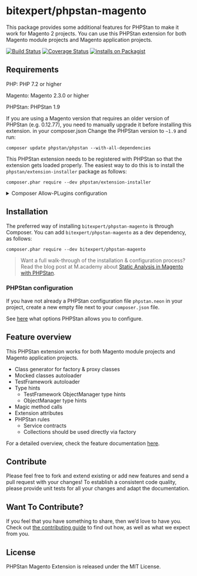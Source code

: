 # bitexpert/phpstan-magento

This package provides some additional features for PHPStan to make it work for Magento 2 projects.
You can use this PHPStan extension for both Magento module projects and Magento application projects.

[![Build Status](https://github.com/bitExpert/phpstan-magento/workflows/ci/badge.svg?branch=master)](https://github.com/bitExpert/phpstan-magento/actions)
[![Coverage Status](https://coveralls.io/repos/github/bitExpert/phpstan-magento/badge.svg?branch=master)](https://coveralls.io/github/bitExpert/phpstan-magento?branch=master)
[![installs on Packagist](https://img.shields.io/packagist/dt/bitExpert/phpstan-magento)](https://packagist.org/packages/bitExpert/phpstan-magento/)

## Requirements

PHP: PHP 7.2 or higher

Magento: Magento 2.3.0 or higher

PHPStan: PHPStan 1.9

If you are using a Magento version that requires an older version of PHPStan (e.g. 0.12.77),  you need to manually upgrade it before 
installing this extension. in your composer.json Change the PHPStan version to `~1.9` and run:

```
composer update phpstan/phpstan --with-all-dependencies
```

This PHPStan extension needs to be registered with PHPStan so that the extension gets loaded properly. The easiest way to do this is 
to install the `phpstan/extension-installer` package as follows:

```
composer.phar require --dev phpstan/extension-installer
```

<details>
  <summary>Composer Allow-PLugins configuration</summary>

If you're using Composer >= 2.2.0 you have to allow the execution of composer plugins ([see allow-plugins section](https://getcomposer.org/doc/06-config.md#allow-plugins)) as follows:

```
  - Installing phpstan/extension-installer (1.1.0): Extracting archive
phpstan/extension-installer contains a Composer plugin which is currently not in your allow-plugins config. See https://getcomposer.org/allow-plugins
Do you trust "phpstan/extension-installer" to execute code and wish to enable it now? (writes "allow-plugins" to composer.json) [y,n,d,?] y
```

</details>

## Installation

The preferred way of installing `bitexpert/phpstan-magento` is through Composer.
You can add `bitexpert/phpstan-magento` as a dev dependency, as follows:

```
composer.phar require --dev bitexpert/phpstan-magento
```

> Want a full walk-through of the installation & configuration process? Read the blog post at M.academy about [Static Analysis in Magento with PHPStan](https://m.academy/blog/static-analysis-magento-phpstan/).

### PHPStan configuration

If you have not already a PHPStan configuration file `phpstan.neon` in your project, create a new empty file next to your `composer.json` file.

See [here](https://phpstan.org/config-reference) what options PHPStan allows you to configure. 

## Feature overview

This PHPStan extension works for both Magento module projects and Magento application projects.

- Class generator for factory & proxy classes
- Mocked classes autoloader
- TestFramework autoloader
- Type hints
  - TestFramework ObjectManager type hints
  - ObjectManager type hints
- Magic method calls
- Extension attributes
- PHPStan rules
  - Service contracts
  - Collections should be used directly via factory
  
For a detailed overview, check the feature documentation [here](docs/features.md).

## Contribute

Please feel free to fork and extend existing or add new features and send a pull request with your changes! To establish
a consistent code quality, please provide unit tests for all your changes and adapt the documentation.

## Want To Contribute?

If you feel that you have something to share, then we’d love to have you.
Check out [the contributing guide](CONTRIBUTING.md) to find out how, as well as what we expect from you.

## License

PHPStan Magento Extension is released under the MIT License.
